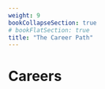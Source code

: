 ```yaml
---
weight: 9
bookCollapseSection: true
# bookFlatSection: true
title: "The Career Path"
---
```


# Careers
